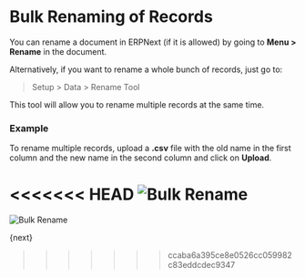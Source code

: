 # Bulk Renaming of Records

You can rename a document in ERPNext (if it is allowed) by going to **Menu > Rename** in the document.

Alternatively, if you want to rename a whole bunch of records, just go to:

> Setup > Data > Rename Tool

This tool will allow you to rename multiple records at the same time.

### Example

To rename multiple records, upload a **.csv** file with the old name in the first column and the new name in the second column and click on **Upload**.

<<<<<<< HEAD
<img class="screenshot" alt="Bulk Rename" src="/docs/assets/img/setup/data/rename.png">
=======
<img class="screenshot" alt="Bulk Rename" src="{{docs_base_url}}/assets/img/setup/data/rename.png">

{next}
>>>>>>> ccaba6a395ce8e0526cc059982c83eddcdec9347
